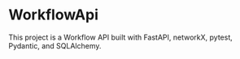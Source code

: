 # WorkflowApi
This project is a Workflow API built with FastAPI, networkX, pytest, Pydantic, and SQLAlchemy.
